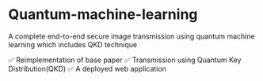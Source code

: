 # Quantum-machine-learning
A complete end-to-end secure image transmission using quantum machine learning which includes QKD technique 

✅ Reimplementation of base paper
✅ Transmission using Quantum Key Distribution(QKD)
✅ A deployed web application 
